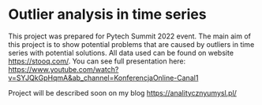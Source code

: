 # Outlier analysis in time series

This project was prepared for Pytech Summit 2022 event. The main aim of this project is to show potential problems that are caused by outliers in time series with potential solutions. All data used can be found on website https://stooq.com/.
You can see full presentation here: https://www.youtube.com/watch?v=SYJQkGpHqmA&ab_channel=KonferencjaOnline-Canal1

Project will be described soon on my blog https://analitycznyumysl.pl/
